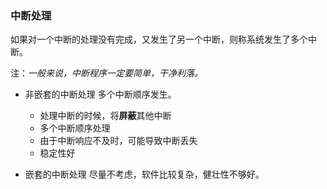 
### 中断处理
如果对一个中断的处理没有完成，又发生了另一个中断，则称系统发生了多个中断。

注：*一般来说，中断程序一定要简单，干净利落。*

- 非嵌套的中断处理
多个中断顺序发生。
  - 处理中断的时候，将**屏蔽**其他中断
  - 多个中断顺序处理
  - 由于中断响应不及时，可能导致中断丢失
  - 稳定性好

- 嵌套的中断处理
尽量不考虑，软件比较复杂，健壮性不够好。
